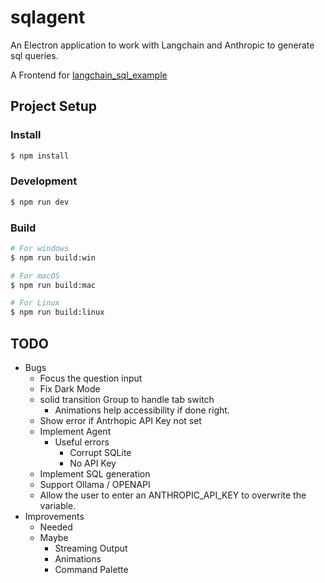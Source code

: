 # sqlagent

An Electron application to work with Langchain and Anthropic to generate sql queries.

A Frontend for [langchain_sql_example](https://github.com/RyanGreenup/langchain_sql_example)

## Project Setup

### Install

```bash
$ npm install
```

### Development

```bash
$ npm run dev
```

### Build

```bash
# For windows
$ npm run build:win

# For macOS
$ npm run build:mac

# For Linux
$ npm run build:linux
```

## TODO

- Bugs
  - Focus the question input
  - Fix Dark Mode
  - solid transition Group to handle tab switch
    - Animations help accessibility if done right.
  - Show error if Antrhopic API Key not set
  - Implement Agent
    - Useful errors
      - Corrupt SQLite
      - No API Key
  - Implement SQL generation
  - Support Ollama / OPENAPI
  - Allow the user to enter an ANTHROPIC_API_KEY to overwrite the variable.
- Improvements
  - Needed
  - Maybe
    - Streaming Output
    - Animations
    - Command Palette
